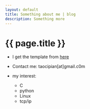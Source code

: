 ```yaml
---
layout: default
title: Something about me | blog
description: Something more
---
```


{{ page.title }}
================

* I get the template from [here]( https://github.com/kblomqvist/ghblog-template.git )

* Contact me: taocipian[at]gmail.c0m

* my interest:
    * C
    * python
    * Linux
    * tcp/ip

